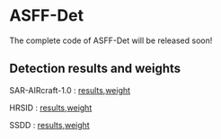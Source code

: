 # ASFF-Det
The complete code of ASFF-Det will be released soon!

## Detection results and weights

SAR-AIRcraft-1.0 : [results](https://drive.google.com/drive/folders/1vhuJpFLFYiQ90Op36dZpYQSH3bsHjjlZ),[weight](https://drive.google.com/drive/folders/1HyfZXkhlHmiI3bvHxjVEjh0tryCTBVK3)

HRSID : [results](https://drive.google.com/drive/folders/1vhuJpFLFYiQ90Op36dZpYQSH3bsHjjlZ),[weight](https://drive.google.com/drive/folders/1HyfZXkhlHmiI3bvHxjVEjh0tryCTBVK3)

SSDD : [results](https://drive.google.com/drive/folders/1vhuJpFLFYiQ90Op36dZpYQSH3bsHjjlZ),[weight](https://drive.google.com/drive/folders/1HyfZXkhlHmiI3bvHxjVEjh0tryCTBVK3)
